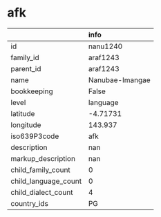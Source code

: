# afk
|                      | info            |
|:---------------------|:----------------|
| id                   | nanu1240        |
| family_id            | araf1243        |
| parent_id            | araf1243        |
| name                 | Nanubae-Imangae |
| bookkeeping          | False           |
| level                | language        |
| latitude             | -4.71731        |
| longitude            | 143.937         |
| iso639P3code         | afk             |
| description          | nan             |
| markup_description   | nan             |
| child_family_count   | 0               |
| child_language_count | 0               |
| child_dialect_count  | 4               |
| country_ids          | PG              |